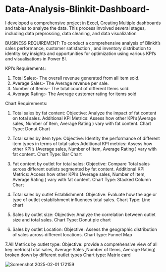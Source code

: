 # Data-Analysis-Blinkit-Dashboard-
I developed a comprehensive project in Excel, Creating Multiple dashboards and tables to analyze the data. This process involved several stages, including data preprossing, data cleaning, and data visualization


BUSINESS REQUIREMENT:
To conduct a comprehensive analysis of Blinkit’s  sales performance, customer satisfaction , and inventory distribution to identity key insights and opportunities for optimization using various KPI’s and visualisations in Power BI.


KPI’s Requirements:
1.	Total Sales:-  The overall revenue generated from all item sold.
2.	Average Sales:- The Average revenue per sale.
3.	Number of Items:- The total count of different Items sold.
4.	Average Rating:- The Average customer rating for items sold

Chart Requirements:
1.	Total sales by fat content:
Objective: Analyze the impact of fat content on total sales.
Additional KPI Metrics: Assess how other KPI’s(Average sales, Number of Item, Average Rating ) vary with fat content.
Chart Type: Donut Chart
2.	Total sales by item type:
Objective: Identity the performance of different item types in terms of total sales
Additional KPI metrics: Assess how other KPI’s (Average sales, Number of Item, Average Rating ) vary with fat content.
Chart Type: Bar Chart
3.	Fat content by outlet for total sales:
Objective: Compare Total sales across different outlets segmented by fat content.
Additional KPI Metrics: Access how other KPI’s (Average sales, Number of Item, Average Rating  ) vary with fat content.
Chart Type: Stacked Column Chart
4.	Total sales by outlet Establishment:
Objective: Evaluate how the age or type of outlet establishment influences total sales.
Chart Type: Line chart
5.	Sales by outlet size: 
Objective: Analyze the correlation between outlet size and total sales.
Chart Type: Donut pie chart

6.	Sales by outlet Location:
Objective: Assess the geographic distribution of sales across different locations.
Chart type: Funnel Map

7.All Metrics by outlet type:
Objective: provide a comprehensive view of all key metrics(Total sales, Average Sales ,Number of Items, Average Rating) broken down by different outlet types
Chart type: Matrix card

![Screenshot 2025-02-01 172159](https://github.com/user-attachments/assets/0936ff05-757c-4e3f-b307-969ccf46d4d3)




